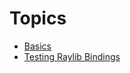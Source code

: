 # Topics

- [Basics](https://github.com/gthvn1/zig_sandkasten/blob/master/basics/Readme.md)
- [Testing Raylib Bindings](https://github.com/gthvn1/zig_sandkasten/blob/master/testing_raylib_bindings/Readme.md)

